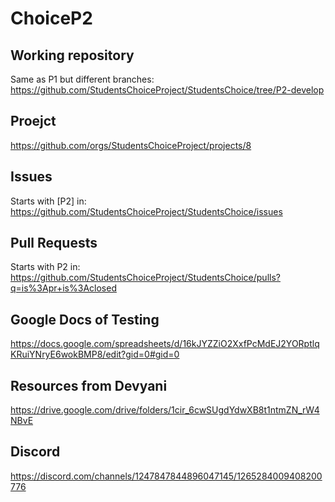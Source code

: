 # ChoiceP2

## Working repository
Same as P1 but different branches: https://github.com/StudentsChoiceProject/StudentsChoice/tree/P2-develop

## Proejct
https://github.com/orgs/StudentsChoiceProject/projects/8

## Issues
Starts with [P2] in: https://github.com/StudentsChoiceProject/StudentsChoice/issues

## Pull Requests
Starts with P2 in: https://github.com/StudentsChoiceProject/StudentsChoice/pulls?q=is%3Apr+is%3Aclosed

## Google Docs of Testing
https://docs.google.com/spreadsheets/d/16kJYZZiO2XxfPcMdEJ2YORptlqKRuiYNryE6wokBMP8/edit?gid=0#gid=0

## Resources from Devyani
https://drive.google.com/drive/folders/1cir_6cwSUgdYdwXB8t1ntmZN_rW4NBvE

## Discord
https://discord.com/channels/1247847844896047145/1265284009408200776
